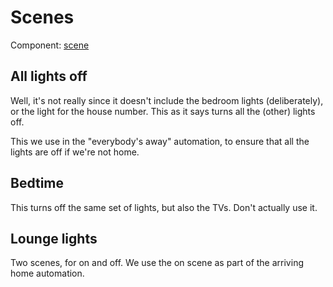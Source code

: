 # Scenes

Component: [scene](https://home-assistant.io/components/scene/)

## All lights off

Well, it's not really since it doesn't include the bedroom lights (deliberately), or the light for the house number. This as it says turns all the (other) lights off.

This we use in the "everybody's away" automation, to ensure that all the lights are off if we're not home.

## Bedtime

This turns off the same set of lights, but also the TVs. Don't actually use it.

## Lounge lights

Two scenes, for on and off. We use the on scene as part of the arriving home automation.
